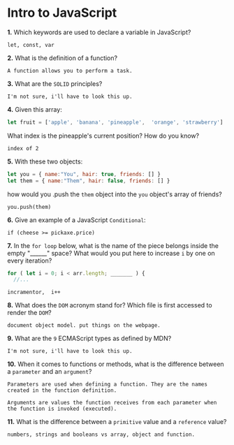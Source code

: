 # Intro to JavaScript

**1.** Which keywords are used to declare a variable in JavaScript?
<!-- enter you answer in the space below -->
```
let, const, var
```
**2.** What is the definition of a function?
<!-- enter you answer in the space below -->
```
A function allows you to perform a task.
```
**3.** What are the `SOLID` principles?
<!-- enter you answer in the space below -->
```
I'm not sure, i'll have to look this up.
```
**4.** Given this array: 
```js
let fruit = ['apple', 'banana', 'pineapple',  'orange', 'strawberry']
``` 
What index is the pineapple's current position? How do you know?
<!-- enter you answer in the space below -->
```
index of 2
```
**5.** With these two objects: 
```js
let you = { name:"You", hair: true, friends: [] }
let them = { name:"Them", hair: false, friends: [] }
```
how would you .push the `them` object into the `you` object's array of friends?
<!-- enter you answer in the space below -->
```
you.push(them)
```

**6.** Give an example of a JavaScript `Conditional`:
<!-- enter you answer in the space below -->
```
if (cheese >= pickaxe.price)
```
**7.** In the `for loop` below, what is the name of the piece belongs inside the empty "______" space? What would you put here to increase `i` by one on every iteration?
```js
for ( let i = 0; i < arr.length; _______ ) {
  //...
```
<!-- enter you answer in the space below -->
```
incramentor,  i++
```
**8.** What does the `DOM` acronym stand for? Which file is first accessed to render the `DOM`?
<!-- enter you answer in the space below -->
```
document object model. put things on the webpage.
```

**9.** What are the `9` ECMAScript types as defined by MDN?
<!-- enter you answer in the space below -->
```
I'm not sure, i'll have to look this up.
```
**10.** When it comes to functions or methods, what is the difference between a `parameter` and an `argument`?
<!-- enter you answer in the space below -->
```
Parameters are used when defining a function. They are the names created in the function definition. 

Arguments are values the function receives from each parameter when the function is invoked (executed).
```
**11.** What is the difference between a `primitive` value and a `reference` value?
<!-- enter you answer in the space below -->
```
numbers, strings and booleans vs array, object and function.
```